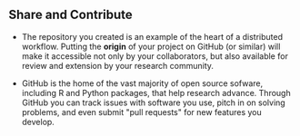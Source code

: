 ---
---

## Share and Contribute

- The repository you created is an example of the heart of a
  distributed workflow. Putting the **origin** of your project on
  GitHub (or similar) will make it accessible not only by your
  collaborators, but also available for review and extension by your
  research community.
  
- GitHub is the home of the vast majority of open source sofware,
  including R and Python packages, that help research
  advance. Through GitHub you can track issues with software you use,
  pitch in on solving problems, and even submit "pull requests" for
  new features you develop.

